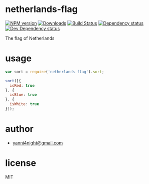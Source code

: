 # netherlands-flag

[![NPM version][npm-image]][npm-url] [![Downloads][downloads-image]][npm-url] [![Build Status][travis-image]][travis-url] [![Dependency status][david-dm-image]][david-dm-url] [![Dev Dependency status][david-dm-dev-image]][david-dm-dev-url]

The flag of Netherlands

# usage

```js
var sort = require('netherlands-flag').sort;

sort([{
  isRed: true
}, {
  isBlue: true
}, {
  isWhite: true
}]);
```

# author
 - yanni4night@gmail.com

# license
MIT

[npm-url]: https://npmjs.org/package/netherlands-flag
[downloads-image]: http://img.shields.io/npm/dm/netherlands-flag.svg
[npm-image]: http://img.shields.io/npm/v/netherlands-flag.svg
[travis-url]: https://travis-ci.org/interview-algorithm/netherlands-flag
[travis-image]: http://img.shields.io/travis/interview-algorithm/netherlands-flag.svg
[david-dm-url]:https://david-dm.org/interview-algorithm/netherlands-flag
[david-dm-image]:https://david-dm.org/interview-algorithm/netherlands-flag.svg
[david-dm-dev-url]:https://david-dm.org/interview-algorithm/netherlands-flag#info=devDependencies
[david-dm-dev-image]:https://david-dm.org/interview-algorithm/netherlands-flag/dev-status.svg